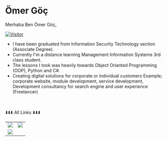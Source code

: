 # Ömer Göç
Merhaba Ben Ömer Göç,
<br/>

[![Visitor](https://visitor-badge.laobi.icu/badge?page_id=1boole.1boole)](#)

* I have been graduated from Information Security Technology section (Associate Degree). <br/>
* Currently I'm a distance learning Management Information Systems 3rd class
student. <br/>
* The lessons I took was heavily towards Object Orianted Programming (OOP), Python and C#. <br/>
* Creating digital solutions for corporate or individual customers 
Example; corporate website, module development, service development,
Development consultancy for search engine and user experience (Freelancer)<br/>
 <br/>


<br/>


<table class="center">
<tr> 
          ⬇️⬇️⬇️ All Links ⬇️⬇️⬇️
 </tr>
<tr>
 <td><a href="https://www.linkedin.com/in/omergoc/">
<img src="https://img.shields.io/badge/LinkedIn-0077B5?style=for-the-badge&logo=linkedin&logoColor=white">
</a> 
 </td>
<td><a href="#">
<img src="https://img.shields.io/badge/Discord-7289DA?style=for-the-badge&logo=discord&logoColor=white">
  </a> </tr>
  <tr>
</td>
<td><a href="https://github.com/omergoc">
<img src="https://img.shields.io/badge/GitHub-100000?style=for-the-badge&logo=github&logoColor=white">
  </a>

  </tr>
</table>

</br>

<br/><br/>

